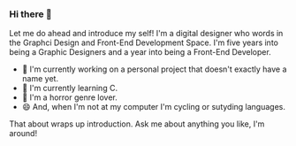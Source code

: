 ### Hi there 👋

Let me do ahead and introduce my self! I'm a digital designer who words in the Graphci Design and Front-End Development Space. I'm five years into being a Graphic Designers and a year into being a Front-End Developer.

- 🔭 I'm currently working on a personal project that doesn't exactly have a name yet.
- 🌱 I'm currently learning C.
- 💬 I'm a horror genre lover.
- 😄 And, when I'm not at my computer I'm cycling or sutyding languages.  

That about wraps up introduction. Ask me about anything you like, I'm around! 

